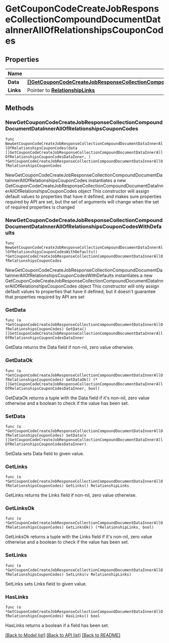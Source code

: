 # GetCouponCodeCreateJobResponseCollectionCompoundDocumentDataInnerAllOfRelationshipsCouponCodes

## Properties

Name | Type | Description | Notes
------------ | ------------- | ------------- | -------------
**Data** | [**[]GetCouponCodeCreateJobResponseCollectionCompoundDocumentDataInnerAllOfRelationshipsCouponCodesDataInner**](GetCouponCodeCreateJobResponseCollectionCompoundDocumentDataInnerAllOfRelationshipsCouponCodesDataInner.md) |  | 
**Links** | Pointer to [**RelationshipLinks**](RelationshipLinks.md) |  | [optional] 

## Methods

### NewGetCouponCodeCreateJobResponseCollectionCompoundDocumentDataInnerAllOfRelationshipsCouponCodes

`func NewGetCouponCodeCreateJobResponseCollectionCompoundDocumentDataInnerAllOfRelationshipsCouponCodes(data []GetCouponCodeCreateJobResponseCollectionCompoundDocumentDataInnerAllOfRelationshipsCouponCodesDataInner, ) *GetCouponCodeCreateJobResponseCollectionCompoundDocumentDataInnerAllOfRelationshipsCouponCodes`

NewGetCouponCodeCreateJobResponseCollectionCompoundDocumentDataInnerAllOfRelationshipsCouponCodes instantiates a new GetCouponCodeCreateJobResponseCollectionCompoundDocumentDataInnerAllOfRelationshipsCouponCodes object
This constructor will assign default values to properties that have it defined,
and makes sure properties required by API are set, but the set of arguments
will change when the set of required properties is changed

### NewGetCouponCodeCreateJobResponseCollectionCompoundDocumentDataInnerAllOfRelationshipsCouponCodesWithDefaults

`func NewGetCouponCodeCreateJobResponseCollectionCompoundDocumentDataInnerAllOfRelationshipsCouponCodesWithDefaults() *GetCouponCodeCreateJobResponseCollectionCompoundDocumentDataInnerAllOfRelationshipsCouponCodes`

NewGetCouponCodeCreateJobResponseCollectionCompoundDocumentDataInnerAllOfRelationshipsCouponCodesWithDefaults instantiates a new GetCouponCodeCreateJobResponseCollectionCompoundDocumentDataInnerAllOfRelationshipsCouponCodes object
This constructor will only assign default values to properties that have it defined,
but it doesn't guarantee that properties required by API are set

### GetData

`func (o *GetCouponCodeCreateJobResponseCollectionCompoundDocumentDataInnerAllOfRelationshipsCouponCodes) GetData() []GetCouponCodeCreateJobResponseCollectionCompoundDocumentDataInnerAllOfRelationshipsCouponCodesDataInner`

GetData returns the Data field if non-nil, zero value otherwise.

### GetDataOk

`func (o *GetCouponCodeCreateJobResponseCollectionCompoundDocumentDataInnerAllOfRelationshipsCouponCodes) GetDataOk() (*[]GetCouponCodeCreateJobResponseCollectionCompoundDocumentDataInnerAllOfRelationshipsCouponCodesDataInner, bool)`

GetDataOk returns a tuple with the Data field if it's non-nil, zero value otherwise
and a boolean to check if the value has been set.

### SetData

`func (o *GetCouponCodeCreateJobResponseCollectionCompoundDocumentDataInnerAllOfRelationshipsCouponCodes) SetData(v []GetCouponCodeCreateJobResponseCollectionCompoundDocumentDataInnerAllOfRelationshipsCouponCodesDataInner)`

SetData sets Data field to given value.


### GetLinks

`func (o *GetCouponCodeCreateJobResponseCollectionCompoundDocumentDataInnerAllOfRelationshipsCouponCodes) GetLinks() RelationshipLinks`

GetLinks returns the Links field if non-nil, zero value otherwise.

### GetLinksOk

`func (o *GetCouponCodeCreateJobResponseCollectionCompoundDocumentDataInnerAllOfRelationshipsCouponCodes) GetLinksOk() (*RelationshipLinks, bool)`

GetLinksOk returns a tuple with the Links field if it's non-nil, zero value otherwise
and a boolean to check if the value has been set.

### SetLinks

`func (o *GetCouponCodeCreateJobResponseCollectionCompoundDocumentDataInnerAllOfRelationshipsCouponCodes) SetLinks(v RelationshipLinks)`

SetLinks sets Links field to given value.

### HasLinks

`func (o *GetCouponCodeCreateJobResponseCollectionCompoundDocumentDataInnerAllOfRelationshipsCouponCodes) HasLinks() bool`

HasLinks returns a boolean if a field has been set.


[[Back to Model list]](../README.md#documentation-for-models) [[Back to API list]](../README.md#documentation-for-api-endpoints) [[Back to README]](../README.md)


